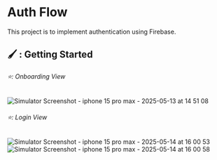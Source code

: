 # Auth Flow

This project is to implement authentication using Firebase.

## 🖌️ : Getting Started

###### ⭐: Onboarding View
![Simulator Screenshot - iphone 15 pro max - 2025-05-13 at 14 51 08](https://github.com/user-attachments/assets/11c40f4a-aa90-449f-9245-b8382a01a3dc)
###### ⭐: Login View

![Simulator Screenshot - iphone 15 pro max - 2025-05-14 at 16 00 53](https://github.com/user-attachments/assets/d822dd8e-7a82-409c-af90-74a94439a242)
![Simulator Screenshot - iphone 15 pro max - 2025-05-14 at 16 00 58](https://github.com/user-attachments/assets/84f3423c-71a2-43a9-81ec-4cc98b717516)
